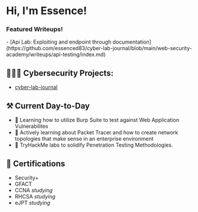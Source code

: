 <h1>Hi, I'm Essence! </h1>

<h3>Featured Writeups!</h3>
  - [Api Lab: Exploiting and endpoint through documentation](https://github.com/essenced83/cyber-lab-journal/blob/main/web-security-academy/writeups/api-testing/index.md)

<h2>👩🏽‍💻 Cybersecurity Projects:</h2>

  - [cyber-lab-journal](https://github.com/essenced83/cyber-lab-journal)

<h2>⚒️ Current Day-to-Day </h2>

- 🌱 Learning how to utilize Burp Suite to test against Web Application Vulnerabilites
- 🌱 Actively learning about Packet Tracer and how to create network topologies that make sense in an enterprise environment
- 🌱 TryHackMe labs to solidify Penetration Testing Methodologies.

<h2>📜 Certifications </h2>

  - Security+
  - GFACT
  - CCNA *studying*
  - RHCSA *studying*
  - eJPT *studying*

<!--
**joshmadakor1/joshmadakor1** is a ✨ _special_ ✨ repository because its `README.md` (this file) appears on your GitHub profile.

Here are some ideas to get you started:

- 🔭 I’m currently working on ...
- 🌱 I’m currently learning ...
- 👯 I’m looking to collaborate on ...
- 🤔 I’m looking for help with ...
- 💬 Ask me about ...
- 📫 How to reach me: ...
- 😄 Pronouns: ...
- ⚡ Fun fact: ...
-->
